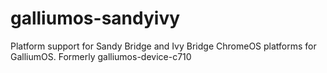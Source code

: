 # galliumos-sandyivy

Platform support for Sandy Bridge and Ivy Bridge ChromeOS platforms for GalliumOS. Formerly galliumos-device-c710
